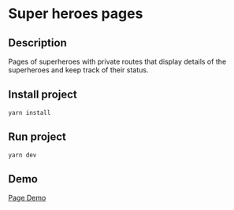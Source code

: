 # Super heroes pages

## Description

Pages of superheroes with private routes that display details of the superheroes and keep track of their status.

## Install project

    yarn install

## Run project

    yarn dev
    
## Demo
[Page Demo](https://universe-super-heroes.netlify.app/)

